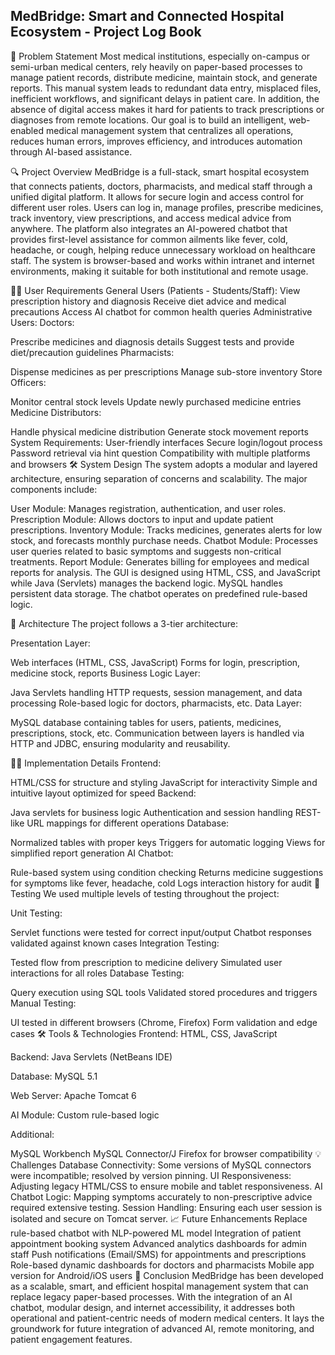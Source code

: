 ## MedBridge: Smart and Connected Hospital Ecosystem - Project Log Book

🧰 Problem Statement
Most medical institutions, especially on-campus or semi-urban medical centers, rely heavily on paper-based processes to manage patient records, distribute medicine, maintain stock, and generate reports. This manual system leads to redundant data entry, misplaced files, inefficient workflows, and significant delays in patient care. In addition, the absence of digital access makes it hard for patients to track prescriptions or diagnoses from remote locations. Our goal is to build an intelligent, web-enabled medical management system that centralizes all operations, reduces human errors, improves efficiency, and introduces automation through AI-based assistance. 

🔍 Project Overview
MedBridge is a full-stack, smart hospital ecosystem that connects patients, doctors, pharmacists, and medical staff through a unified digital platform. It allows for secure login and access control for different user roles. Users can log in, manage profiles, prescribe medicines, track inventory, view prescriptions, and access medical advice from anywhere. The platform also integrates an AI-powered chatbot that provides first-level assistance for common ailments like fever, cold, headache, or cough, helping reduce unnecessary workload on healthcare staff. The system is browser-based and works within intranet and internet environments, making it suitable for both institutional and remote usage. 

👨‍⚕️ User Requirements
General Users (Patients - Students/Staff):
View prescription history and diagnosis
Receive diet advice and medical precautions
Access AI chatbot for common health queries
Administrative Users:
Doctors:

Prescribe medicines and diagnosis details
Suggest tests and provide diet/precaution guidelines
Pharmacists:

Dispense medicines as per prescriptions
Manage sub-store inventory
Store Officers:

Monitor central stock levels
Update newly purchased medicine entries
Medicine Distributors:

Handle physical medicine distribution
Generate stock movement reports
System Requirements:
User-friendly interfaces
Secure login/logout process
Password retrieval via hint question
Compatibility with multiple platforms and browsers
🛠️ System Design
The system adopts a modular and layered architecture, ensuring separation of concerns and scalability. The major components include:

User Module: Manages registration, authentication, and user roles.
Prescription Module: Allows doctors to input and update patient prescriptions.
Inventory Module: Tracks medicines, generates alerts for low stock, and forecasts monthly purchase needs.
Chatbot Module: Processes user queries related to basic symptoms and suggests non-critical treatments.
Report Module: Generates billing for employees and medical reports for analysis.
The GUI is designed using HTML, CSS, and JavaScript while Java (Servlets) manages the backend logic. MySQL handles persistent data storage. The chatbot operates on predefined rule-based logic.

🧱 Architecture
The project follows a 3-tier architecture:

Presentation Layer:

Web interfaces (HTML, CSS, JavaScript)
Forms for login, prescription, medicine stock, reports
Business Logic Layer:

Java Servlets handling HTTP requests, session management, and data processing
Role-based logic for doctors, pharmacists, etc.
Data Layer:

MySQL database containing tables for users, patients, medicines, prescriptions, stock, etc.
Communication between layers is handled via HTTP and JDBC, ensuring modularity and reusability.

🧑‍💻 Implementation Details
Frontend:

HTML/CSS for structure and styling
JavaScript for interactivity
Simple and intuitive layout optimized for speed
Backend:

Java servlets for business logic
Authentication and session handling
REST-like URL mappings for different operations
Database:

Normalized tables with proper keys
Triggers for automatic logging
Views for simplified report generation
AI Chatbot:

Rule-based system using condition checking
Returns medicine suggestions for symptoms like fever, headache, cold
Logs interaction history for audit
🧪 Testing
We used multiple levels of testing throughout the project:

Unit Testing:

Servlet functions were tested for correct input/output
Chatbot responses validated against known cases
Integration Testing:

Tested flow from prescription to medicine delivery
Simulated user interactions for all roles
Database Testing:

Query execution using SQL tools
Validated stored procedures and triggers
Manual Testing:

UI tested in different browsers (Chrome, Firefox)
Form validation and edge cases
🛠️ Tools & Technologies
Frontend: HTML, CSS, JavaScript

Backend: Java Servlets (NetBeans IDE)

Database: MySQL 5.1

Web Server: Apache Tomcat 6

AI Module: Custom rule-based logic

Additional:

MySQL Workbench
MySQL Connector/J
Firefox for browser compatibility
💡 Challenges
Database Connectivity: Some versions of MySQL connectors were incompatible; resolved by version pinning.
UI Responsiveness: Adjusting legacy HTML/CSS to ensure mobile and tablet responsiveness.
AI Chatbot Logic: Mapping symptoms accurately to non-prescriptive advice required extensive testing.
Session Handling: Ensuring each user session is isolated and secure on Tomcat server.
📈 Future Enhancements
Replace rule-based chatbot with NLP-powered ML model
Integration of patient appointment booking system
Advanced analytics dashboards for admin staff
Push notifications (Email/SMS) for appointments and prescriptions
Role-based dynamic dashboards for doctors and pharmacists
Mobile app version for Android/iOS users
📅 Conclusion
MedBridge has been developed as a scalable, smart, and efficient hospital management system that can replace legacy paper-based processes. With the integration of an AI chatbot, modular design, and internet accessibility, it addresses both operational and patient-centric needs of modern medical centers. It lays the groundwork for future integration of advanced AI, remote monitoring, and patient engagement features.
